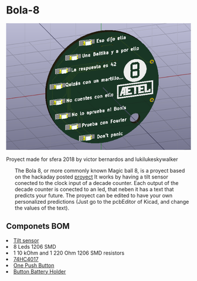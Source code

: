 # Bola-8
<img src="https://github.com/aetel/Bola-8/blob/master/Pics%20Bola8%20keychain/Side%20Model%203D.PNG" alt="SIDE 3D MODEL"/>

Proyect made for sfera 2018 by victor bernardos and lukilukeskywalker
<ul>
  The Bola 8, or more commonly known Magic ball 8, is a proyect based on the hackaday posted <a href="https://hackaday.com/2018/04/05/magic-8-ball-business-card-will-answer-all-your-questions/">proyect</a>
  It works by having a tilt sensor conected to the clock input of a decade counter. Each output of the decade counter is conected to an led, that neben it has a text that predicts your future.
  The proyect can be edited to have your own personalized predictions (Just go to the pcbEditor of Kicad, and change the values of the text).
  </ul>
  <h2>Componets BOM</h2>
  <li><a href="https://de.aliexpress.com/item/100PCS-LOT-SW-200D-Ball-Switch-SW-200D-Tilt-Angle-Sensor-Switch-Angle-Switch-Transducer/32757296355.html?spm=a2g0s.9042311.0.0.27424c4dg2IXFF">Tilt sensor</a> </li>
  <li>8 Leds 1206 SMD</li>
  <li>1 10 kOhm and 1 220 Ohm 1206 SMD resistors </li>
  <li><a href="https://www.mouser.es/ProductDetail/595-CD74HC4017NSR">74HC4017</a> </li>
  <li><a href="https://www.mouser.com/ProductDetail/688-SKQGAKE010">One Push Button</a> </li>
  <li><a href="https://www.mouser.com/ProductDetail/712-BAT-HLD-001">Button Battery Holder</a> </li>
